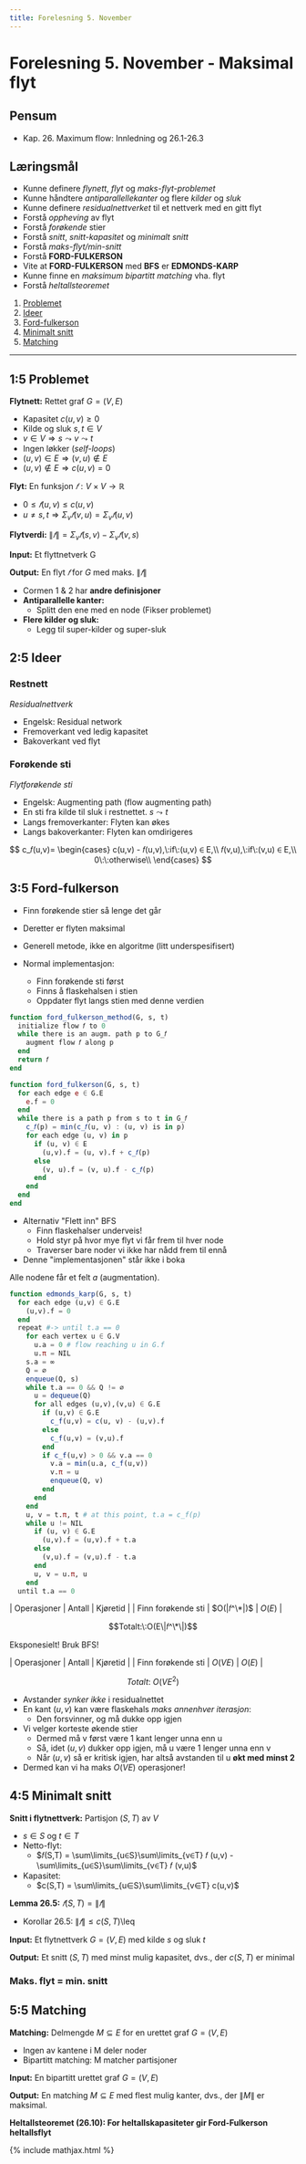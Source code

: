 ```yaml
---
title: Forelesning 5. November
---
```


# Forelesning 5. November - Maksimal flyt

## Pensum
- Kap. 26. Maximum flow: Innledning og 26.1-26.3

## Læringsmål
- Kunne definere _flynett_, _flyt_ og _maks-flyt-problemet_
- Kunne håndtere _antiparallellekanter_ og flere _kilder_ og _sluk_
- Kunne definere _residualnettverket_ til et nettverk med en gitt flyt
- Forstå _oppheving_ av flyt
- Forstå _forøkende_ stier
- Forstå _snitt_, _snitt-kapasitet_ og _minimalt snitt_
- Forstå _maks-flyt/min-snitt_
- Forstå __FORD-FULKERSON__
- Vite at __FORD-FULKERSON__ med __BFS__ er __EDMONDS-KARP__
- Kunne finne en _maksimum bipartitt matching_ vha. flyt
- Forstå _heltallsteoremet_

1. [Problemet](#15-problemet)
2. [Ideer](#25-ideer)
3. [Ford-fulkerson](#35-ford-fulkerson)
4. [Minimalt snitt](#45-minimalt-snitt)
5. [Matching](#55-matching)

---

## 1:5 Problemet
__Flytnett:__ Rettet graf $G = (V, E)$
- Kapasitet $c(u, v) \geq 0$
- Kilde og sluk $s, t ∈ V$
- $v ∈ V ⇒ s \leadsto v \leadsto t$
- Ingen løkker (_self-loops_)
- $(u, v) ∈ E \Longrightarrow (v, u) ∉ E$
- $(u, v) ∉ E \Longrightarrow c(u, v) = 0$

__Flyt:__ En funksjon $𝑓 : V × V \longrightarrow ℝ$
- $0 \leq 𝑓(u, v) \leq c(u, v)$
- $u \ne s, t \Longrightarrow Σ_v 𝑓 (v, u) = Σ_v 𝑓 (u, v)$

__Flytverdi:__ $\|𝑓\| = Σ_v 𝑓 (s, v) - Σ_v 𝑓 (v, s)$


__Input:__ Et flyttnetverk G

__Output:__ En flyt $𝑓$ for $G$ med maks. $\|𝑓\|$


- Cormen 1 & 2 har __andre definisjoner__
- __Antiparallelle kanter:__
  - Splitt den ene med en node (Fikser problemet)
- __Flere kilder og sluk:__
  - Legg til super-kilder og super-sluk


## 2:5 Ideer

### Restnett
_Residualnettverk_

- Engelsk: Residual network
- Fremoverkant ved ledig kapasitet
- Bakoverkant ved flyt

### Forøkende sti
_Flytforøkende sti_

- Engelsk: Augmenting path (flow augmenting path)
- En sti fra kilde til sluk i restnettet. $s \leadsto t$
- Langs fremoverkanter: Flyten kan økes
- Langs bakoverkanter: Flyten kan omdirigeres

$$
c_𝑓(u,v)=
\begin{cases}
  c(u,v) - 𝑓(u,v),\:if\:(u,v) ∈ E,\\
  𝑓(v,u),\:if\:(v,u) ∈ E,\\
  0\:\:otherwise\\
\end{cases}
$$


## 3:5 Ford-fulkerson
- Finn forøkende stier så lenge det går
- Deretter er flyten maksimal
- Generell metode, ikke en algoritme (litt underspesifisert)

- Normal implementasjon:
  - Finn forøkende sti først
  - Finns å flaskehalsen i stien
  - Oppdater flyt langs stien med denne verdien


```julia
function ford_fulkerson_method(G, s, t)
  initialize flow 𝑓 to 0
  while there is an augm. path p to G_𝑓
    augment flow 𝑓 along p
  end
  return 𝑓
end

function ford_fulkerson(G, s, t)
  for each edge e ∈ G.E
    e.f = 0
  end
  while there is a path p from s to t in G_𝑓
    c_𝑓(p) = min(c_𝑓(u, v) : (u, v) is in p)
    for each edge (u, v) in p
      if (u, v) ∈ E
        (u,v).f = (u, v).f + c_𝑓(p)
      else
        (v, u).f = (v, u).f - c_𝑓(p)
      end
    end
  end
end
```

- Alternativ "Flett inn" BFS
  - Finn flaskehalser underveis!
  - Hold styr på hvor mye flyt vi får frem til hver node
  - Traverser bare noder vi ikke har nådd frem til ennå
- Denne "implementasjonen" står ikke i boka


Alle nodene får et felt _a_ (augmentation).

```julia
function edmonds_karp(G, s, t)
  for each edge (u,v) ∈ G.E
    (u,v).f = 0
  end
  repeat #-> until t.a == 0
    for each vertex u ∈ G.V
      u.a = 0 # flow reaching u in G.f
      u.π = NIL
    s.a = ∞
    Q = ∅
    enqueue(Q, s)
    while t.a == 0 && Q != ∅
      u = dequeue(Q)
      for all edges (u,v),(v,u) ∈ G.E
        if (u,v) ∈ G.E
          c_f(u,v) = c(u, v) - (u,v).f
        else
          c_f(u,v) = (v,u).f
        end
        if c_f(u,v) > 0 && v.a == 0
          v.a = min(u.a, c_f(u,v))
          v.π = u
          enqueue(Q, v)
        end
      end
    end
    u, v = t.π, t # at this point, t.a = c_f(p)
    while u != NIL
      if (u, v) ∈ G.E
        (u,v).f = (u,v).f + t.a
      else
        (v,u).f = (v,u).f - t.a
      end
      u, v = u.π, u
    end
  until t.a == 0
```
| Operasjoner | Antall | Kjøretid |
| Finn forøkende sti | $O(|𝑓^\*|)$ | $O(E)$ |

$$Totalt:\:O(E\|𝑓^\*\|)$$

Eksponesielt! Bruk BFS!

| Operasjoner | Antall | Kjøretid |
| Finn forøkende sti | $O(VE)$ | $O(E)$ |

$$Totalt:\:O(VE^2)$$

- Avstander _synker ikke_ i residualnettet
- En kant $(u,v)$ kan være flaskehals _maks annenhver iterasjon_:
  - Den forsvinner, og må dukke opp igjen
- Vi velger korteste økende stier
  - Dermed må v først være 1 kant lenger unna enn u
  - Så, idet $(u,v)$ dukker opp igjen, må u være 1 lenger unna enn v
  - Når $(u,v)$ så er kritisk igjen, har altså avstanden til u __økt med minst 2__
- Dermed kan vi ha maks $O(VE)$ operasjoner!

## 4:5 Minimalt snitt

__Snitt i flytnettverk:__ Partisjon $(S,T)$ av $V$
  - $s ∈ S$ og $t ∈ T$
  - Netto-flyt:
    - $𝑓(S,T) = \sum\limits_{u∈S}\sum\limits_{v∈T} 𝑓 (u,v) - \sum\limits_{u∈S}\sum\limits_{v∈T} 𝑓 (v,u)$
  - Kapasitet:
    - $c(S,T) = \sum\limits_{u∈S}\sum\limits_{v∈T} c(u,v)$


__Lemma 26.5:__ $𝑓(S,T) = \|𝑓\|$
  - Korollar 26.5: $\|𝑓\| \leq c(S,T)$\leq


__Input:__ Et flytnettverk $G = (V,E)$ med kilde $s$ og sluk $t$

__Output:__ Et snitt $(S,T)$ med minst mulig kapasitet, dvs., der $c(S,T)$ er minimal

### Maks. flyt = min. snitt


## 5:5 Matching

__Matching:__ Delmengde $M ⊆ E$ for en urettet graf $G = (V,E)$
  - Ingen av kantene i M deler noder
  - Bipartitt matching: M matcher partisjoner


__Input:__ En bipartitt urettet graf $G = (V,E)$

__Output:__ En matching $M ⊆ E$ med flest mulig kanter, dvs., der $\|M\|$ er maksimal.



__Heltallsteoremet (26.10):
For heltallskapasiteter gir Ford-Fulkerson
heltallsflyt__


{% include mathjax.html %}
